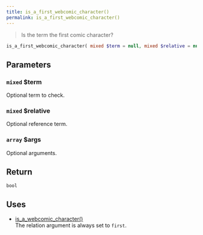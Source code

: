 ```yaml
---
title: is_a_first_webcomic_character()
permalink: is_a_first_webcomic_character()
---
```


> Is the term the first comic character?

```php
is_a_first_webcomic_character( mixed $term = null, mixed $relative = null, array $args = [] ) : bool
```

## Parameters

### `mixed` $term
Optional term to check.

### `mixed` $relative
Optional reference term.

### `array` $args
Optional arguments.

## Return

`bool`

## Uses
- [is_a_webcomic_character()](is_a_webcomic_character())  
The relation argument is always set to
`first`.

